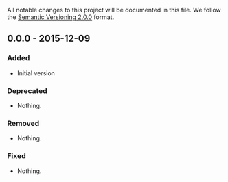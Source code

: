 All notable changes to this project will be documented in this file.
We follow the [Semantic Versioning 2.0.0](http://semver.org/) format.

## 0.0.0 - 2015-12-09

### Added
- Initial version

### Deprecated
- Nothing.

### Removed
- Nothing.

### Fixed
- Nothing.
